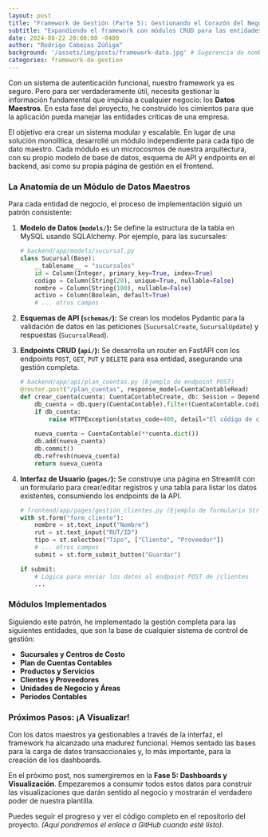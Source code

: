 ```yaml
---
layout: post
title: "Framework de Gestión (Parte 5): Gestionando el Corazón del Negocio - Los Datos Maestros"
subtitle: "Expandiendo el framework con módulos CRUD para las entidades clave de la empresa: desde el plan de cuentas hasta los clientes."
date: 2024-08-22 20:00:00 -0400
author: "Rodrigo Cabezas Zúñiga"
background: '/assets/img/posts/framework-data.jpg' # Sugerencia de nombre de imagen
categories: framework-de-gestion
---
```


Con un sistema de autenticación funcional, nuestro framework ya es seguro. Pero para ser verdaderamente útil, necesita gestionar la información fundamental que impulsa a cualquier negocio: los **Datos Maestros**. En esta fase del proyecto, he construido los cimientos para que la aplicación pueda manejar las entidades críticas de una empresa.

El objetivo era crear un sistema modular y escalable. En lugar de una solución monolítica, desarrollé un módulo independiente para cada tipo de dato maestro. Cada módulo es un microcosmos de nuestra arquitectura, con su propio modelo de base de datos, esquema de API y endpoints en el backend, así como su propia página de gestión en el frontend.

### La Anatomía de un Módulo de Datos Maestros

Para cada entidad de negocio, el proceso de implementación siguió un patrón consistente:

1.  **Modelo de Datos (`models/`):** Se define la estructura de la tabla en MySQL usando SQLAlchemy. Por ejemplo, para las sucursales:

    ```python
    # backend/app/models/sucursal.py
    class Sucursal(Base):
        __tablename__ = "sucursales"
        id = Column(Integer, primary_key=True, index=True)
        codigo = Column(String(20), unique=True, nullable=False)
        nombre = Column(String(100), nullable=False)
        activo = Column(Boolean, default=True)
        # ... otros campos
    ```

2.  **Esquemas de API (`schemas/`):** Se crean los modelos Pydantic para la validación de datos en las peticiones (`SucursalCreate`, `SucursalUpdate`) y respuestas (`SucursalRead`).

3.  **Endpoints CRUD (`api/`):** Se desarrolla un router en FastAPI con los endpoints `POST`, `GET`, `PUT` y `DELETE` para esa entidad, asegurando una gestión completa.

    ```python
    # backend/app/api/plan_cuentas.py (Ejemplo de endpoint POST)
    @router.post("/plan_cuentas", response_model=CuentaContableRead)
    def crear_cuenta(cuenta: CuentaContableCreate, db: Session = Depends(get_db)):
        db_cuenta = db.query(CuentaContable).filter(CuentaContable.codigo == cuenta.codigo).first()
        if db_cuenta:
            raise HTTPException(status_code=400, detail="El código de cuenta ya existe")
        
        nueva_cuenta = CuentaContable(**cuenta.dict())
        db.add(nueva_cuenta)
        db.commit()
        db.refresh(nueva_cuenta)
        return nueva_cuenta
    ```

4.  **Interfaz de Usuario (`pages/`):** Se construye una página en Streamlit con un formulario para crear/editar registros y una tabla para listar los datos existentes, consumiendo los endpoints de la API.

    ```python
    # frontend/app/pages/gestion_clientes.py (Ejemplo de formulario Streamlit)
    with st.form("form_cliente"):
        nombre = st.text_input("Nombre")
        rut = st.text_input("RUT/ID")
        tipo = st.selectbox("Tipo", ["Cliente", "Proveedor"])
        # ... otros campos
        submit = st.form_submit_button("Guardar")

    if submit:
        # Lógica para enviar los datos al endpoint POST de /clientes
        ...
    ```

### Módulos Implementados

Siguiendo este patrón, he implementado la gestión completa para las siguientes entidades, que son la base de cualquier sistema de control de gestión:

-   **Sucursales y Centros de Costo**
-   **Plan de Cuentas Contables**
-   **Productos y Servicios**
-   **Clientes y Proveedores**
-   **Unidades de Negocio y Áreas**
-   **Períodos Contables**

### Próximos Pasos: ¡A Visualizar!

Con los datos maestros ya gestionables a través de la interfaz, el framework ha alcanzado una madurez funcional. Hemos sentado las bases para la carga de datos transaccionales y, lo más importante, para la creación de los dashboards.

En el próximo post, nos sumergiremos en la **Fase 5: Dashboards y Visualización**. Empezaremos a consumir todos estos datos para construir las visualizaciones que darán sentido al negocio y mostrarán el verdadero poder de nuestra plantilla.

Puedes seguir el progreso y ver el código completo en el repositorio del proyecto. *(Aquí pondremos el enlace a GitHub cuando esté listo)*.